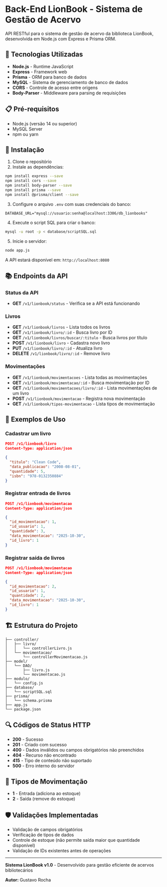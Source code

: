 # Back-End LionBook - Sistema de Gestão de Acervo

API RESTful para o sistema de gestão de acervo da biblioteca LionBook, desenvolvida em Node.js com Express e Prisma ORM.

## 🚀 Tecnologias Utilizadas

- **Node.js** - Runtime JavaScript
- **Express** - Framework web
- **Prisma** - ORM para banco de dados
- **MySQL** - Sistema de gerenciamento de banco de dados
- **CORS** - Controle de acesso entre origens
- **Body-Parser** - Middleware para parsing de requisições

## 📋 Pré-requisitos

- Node.js (versão 14 ou superior)
- MySQL Server
- npm ou yarn

## 🔧 Instalação

1. Clone o repositório
2. Instale as dependências:
```bash
npm install express --save
npm install cors --save
npm install body-parser --save
npm install prisma --save
npm install @prisma/client --save
```

3. Configure o arquivo `.env` com suas credenciais do banco:
```env
DATABASE_URL="mysql://usuario:senha@localhost:3306/db_lionbooks"
```

4. Execute o script SQL para criar o banco:
```bash
mysql -u root -p < database/scriptSQL.sql
```

5. Inicie o servidor:
```bash
node app.js
```

A API estará disponível em: `http://localhost:8080`

## 📚 Endpoints da API

### Status da API
- **GET** `/v1/lionbook/status` - Verifica se a API está funcionando

### Livros
- **GET** `/v1/lionbook/livros` - Lista todos os livros
- **GET** `/v1/lionbook/livro/:id` - Busca livro por ID
- **GET** `/v1/lionbook/livros/buscar/:titulo` - Busca livros por título
- **POST** `/v1/lionbook/livro` - Cadastra novo livro
- **PUT** `/v1/lionbook/livro/:id` - Atualiza livro
- **DELETE** `/v1/lionbook/livro/:id` - Remove livro

### Movimentações
- **GET** `/v1/lionbook/movimentacoes` - Lista todas as movimentações  
- **GET** `/v1/lionbook/movimentacao/:id` - Busca movimentação por ID
- **GET** `/v1/lionbook/movimentacoes/livro/:id` - Lista movimentações de um livro
- **POST** `/v1/lionbook/movimentacao` - Registra nova movimentação
- **GET** `/v1/lionbook/tipos-movimentacao` - Lista tipos de movimentação

## 📝 Exemplos de Uso

### Cadastrar um livro
```json
POST /v1/lionbook/livro
Content-Type: application/json

{
  "titulo": "Clean Code",
  "data_publicacao": "2008-08-01",
  "quantidade": 5,
  "isbn": "978-0132350884"
}
```

### Registrar entrada de livros
```json
POST /v1/lionbook/movimentacao
Content-Type: application/json

{
  "id_movimentacao": 1,
  "id_usuario": 1,
  "quantidade": 3,
  "data_movimentacao": "2025-10-30",
  "id_livro": 1
}
```

### Registrar saída de livros
```json
POST /v1/lionbook/movimentacao
Content-Type: application/json

{
  "id_movimentacao": 2,
  "id_usuario": 1,
  "quantidade": 2,
  "data_movimentacao": "2025-10-30",
  "id_livro": 1
}
```

## 🏗️ Estrutura do Projeto

```
├── controller/
│   ├── livro/
│   │   └── controllerLivro.js
│   └── movimentacao/
│       └── controllerMovimentacao.js
├── model/
│   └── DAO/
│       ├── livro.js
│       └── movimentacao.js
├── modulo/
│   └── config.js
├── database/
│   └── scriptSQL.sql
├── prisma/
│   └── schema.prisma
├── app.js
└── package.json
```

## 🔍 Códigos de Status HTTP

- **200** - Sucesso
- **201** - Criado com sucesso
- **400** - Dados inválidos ou campos obrigatórios não preenchidos
- **404** - Recurso não encontrado
- **415** - Tipo de conteúdo não suportado
- **500** - Erro interno do servidor

## 👥 Tipos de Movimentação

- **1** - Entrada (adiciona ao estoque)
- **2** - Saída (remove do estoque)

## 🛡️ Validações Implementadas

- Validação de campos obrigatórios
- Verificação de tipos de dados
- Controle de estoque (não permite saída maior que quantidade disponível)
- Validação de IDs existentes antes de operações

---

**Sistema LionBook v1.0** - Desenvolvido para gestão eficiente de acervos bibliotecários

**Autor:** Gustavo Rocha
